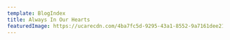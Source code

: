 ```yaml
---
template: BlogIndex
title: Always In Our Hearts
featuredImage: https://ucarecdn.com/4ba7fc5d-9295-43a1-8552-9a7161dee217/-/crop/299x170/0,0/-/preview/
---
```


